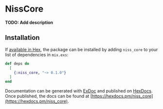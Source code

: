 # NissCore

**TODO: Add description**

## Installation

If [available in Hex](https://hex.pm/docs/publish), the package can be installed
by adding `niss_core` to your list of dependencies in `mix.exs`:

```elixir
def deps do
  [
    {:niss_core, "~> 0.1.0"}
  ]
end
```

Documentation can be generated with [ExDoc](https://github.com/elixir-lang/ex_doc)
and published on [HexDocs](https://hexdocs.pm). Once published, the docs can
be found at [https://hexdocs.pm/niss_core](https://hexdocs.pm/niss_core).

